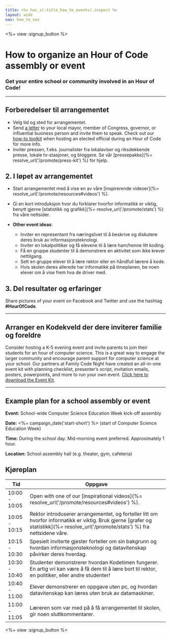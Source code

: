 ```yaml
---
title: <%= hoc_s(:title_how_to_events).inspect %>
layout: wide
nav: how_to_nav
---
```

<%= view :signup_button %>

# How to organize an Hour of Code assembly or event

### Get your entire school or community involved in an Hour of Code!

* * *

## Forberedelser til arrangementet

- Velg tid og sted for arrangementet.
- Send [a letter](https://hourofcode.com/promote/resources#sample-emails) to your local mayor, member of Congress, governor, or influential business person and invite them to speak. Check out our [how-to toolkit](%=localized_file('/files/elected-official.pdf')%) when hosting an elected official during an Hour of Code for more info.
- Inviter pressen, f.eks. journalister fra lokalaviser og riksdekkende presse, lokale tv-stasjoner, og bloggere. Se vår [pressepakke](%= resolve_url('/promote/press-kit') %) for hjelp.

## 2. I løpet av arrangementet

- Start arrangementet med å vise en av våre [inspirerende videoer](%= resolve_url('/promote/resources#videos') %).
- Gi en kort introduksjon hvor du forklarer hvorfor informatikk er viktig, benytt gjerne [statistikk og grafikk](%= resolve_url('/promote/stats') %) fra våre nettsider.   
      
    
- **Other event ideas**: 
    - Inviter en representant fra næringslivet til å beskrive og diskutere deres bruk av informasjonsteknologi.
    - Inviter en lokalpolitiker og få elevene til å lære ham/henne litt koding.
    - Få en gruppe studenter til å demonstrere en aktivitet som ikke krever nettilgang.
    - Sett en gruppe elever til å lære rektor eller en håndfull lærere å kode.
    - Hvis skolen deres allerede har informatikk på timeplanen, be noen elever om å vise frem hva de driver med.

## 3. Del resultater og erfaringer

Share pictures of your event on Facebook and Twitter and use the hashtag **#HourOfCode**.

* * *

## Arranger en Kodekveld der dere inviterer familie og foreldre

Consider hosting a K-5 evening event and invite parents to join their students for an hour of computer science. This is a great way to engage the larger community and encourage parent support for computer science at your school. Our partners at Family Code Night have created an all-in-one event kit with planning checklist, presenter’s script, invitation emails, posters, powerpoints, and more to run your own event. [Click here to download the Event Kit](http://www.familycodenight.org/DownloadCodeDotOrg.html).

* * *

## Example plan for a school assembly or event

**Event:** School-wide Computer Science Education Week kick-off assembly

**Date:** <%= campaign_date('start-short') %> (start of Computer Science Education Week)

**Time:** During the school day. Mid-morning event preferred. Approximately 1 hour.

**Location:** School assembly hall (e.g. theater, gym, cafeteria)

## Kjøreplan

| Tid           | Oppgave                                                                                                                                                                            |
| ------------- | ---------------------------------------------------------------------------------------------------------------------------------------------------------------------------------- |
| 10:00 - 10:05 | Open with one of our [inspirational videos](%= resolve_url('/promote/resources#videos') %).                                                                                        |
| 10:05 - 10:15 | Rektor introduserer arrangementet, og forteller litt om hvorfor informatikk er viktig. Bruk gjerne [grafer og statistikk](%= resolve_url('/promote/stats') %) fra nettsidene våre. |
| 10:15 - 10:30 | Spesielt inviterte gjester forteller om sin bakgrunn og hvordan informasjonsteknologi og datavitenskap påvirker deres hverdag.                                                     |
| 10:30 - 10:40 | Studenter demonstrerer hvordan Kodetimen fungerer. En artig vri kan være å få dem til å lære bort til rektor, en politiker, eller andre studenter!                                 |
| 10:40 - 11:00 | Elever demonstrerer en oppgave uten pc, og hvordan datavitenskap kan læres uten bruk av datamaskiner.                                                                              |
| 11:00 - 11:05 | Læreren som var med på å få arrangementet til skolen, gir noen sluttkommentarer.                                                                                                   |

<%= view :signup_button %>